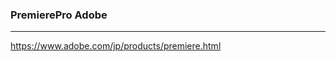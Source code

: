 ### PremierePro Adobe
---
https://www.adobe.com/jp/products/premiere.html

```
```

```
```

```
```


